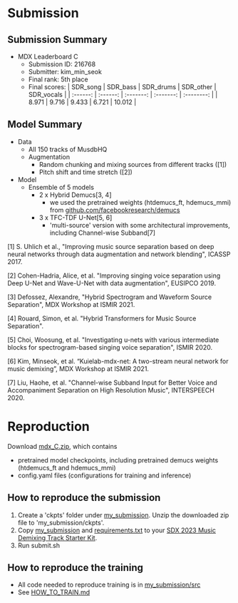 
# Submission

## Submission Summary

* MDX Leaderboard C
	* Submission ID: 216768
	* Submitter: kim_min_seok
	* Final rank: 5th place
	* Final scores:
	  |  SDR_song | SDR_bass | SDR_drums | SDR_other | SDR_vocals |
	  | :------: | :------: | :-------: | :-------: | :--------: |
	  |   8.971   |   9.716   |   9.433   |   6.721    |    10.012    |

## Model Summary

* Data
  * All 150 tracks of MusdbHQ
  * Augmentation
    * Random chunking and mixing sources from different tracks ([1])
    * Pitch shift and time stretch ([2])
* Model
  * Ensemble of 5 models
	  * 2 x Hybrid Demucs[3, 4] 
		  * we used the pretrained weights (htdemucs_ft, hdemucs_mmi) from [github.com/facebookresearch/demucs](https://github.com/facebookresearch/demucs)
	  * 3 x TFC-TDF U-Net[5, 6]
		  * 'multi-source' version with some architectural improvements, including Channel-wise Subband[7]

[1] S. Uhlich et al., "Improving music source separation based on deep neural networks through data augmentation and network blending", ICASSP 2017.

[2] Cohen-Hadria, Alice, et al. "Improving singing voice separation using Deep U-Net and Wave-U-Net with data augmentation", EUSIPCO 2019.

[3] Defossez, Alexandre, "Hybrid Spectrogram and Waveform Source Separation", MDX Workshop at ISMIR 2021.

[4] Rouard, Simon, et al. "Hybrid Transformers for Music Source Separation". 

[5] Choi, Woosung, et al. "Investigating u-nets with various intermediate blocks for spectrogram-based singing voice separation", ISMIR 2020.

[6] Kim, Minseok, et al. “Kuielab-mdx-net: A two-stream neural network for music demixing”, MDX Workshop at ISMIR 2021.

[7] Liu, Haohe, et al. "Channel-wise Subband Input for Better Voice and Accompaniment Separation on High Resolution Music", INTERSPEECH 2020.

# Reproduction

Download [mdx_C.zip](https://drive.google.com/file/d/1M24__8Qnd648ceXOH5PLVWenVeh6maGo/view?usp=sharing), which contains 
  * pretrained model checkpoints, including pretrained demucs weights (htdemucs_ft and hdemucs_mmi)
  * config.yaml files (configurations for training and inference)

## How to reproduce the submission
1. Create a 'ckpts' folder under [my_submission](my_submission). Unzip the downloaded zip file to 'my_submission/ckpts'.
2. Copy [my_submission](my_submission) and [requirements.txt](requirements.txt) to your [SDX 2023 Music Demixing Track Starter Kit](https://gitlab.aicrowd.com/aicrowd/challenges/sound-demixing-challenge-2023/sdx-2023-music-demixing-track-starter-kit/).
3. Run submit.sh

## How to reproduce the training
- All code needed to reproduce training is in [my_submission/src](my_submission/src)
- See [HOW_TO_TRAIN.md](my_submission/src/HOW_TO_TRAIN.md)

